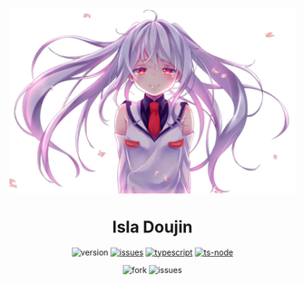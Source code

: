 <div align="center">

![banner](./public/images/hero-parallax.png)

# Isla Doujin

![version](https://img.shields.io/github/package-json/v/mangadi3859/doujin2?filename=package.json&style=flat-square&logo=json&logoColor=blue)
[![issues](https://img.shields.io/github/issues/mangadi3859/doujin2?color=yellow&logo=github&logoColor=yellow&style=flat-square)](https://github.com/mangadi3859/doujin2/issues)
[![typescript](https://img.shields.io/github/package-json/dependency-version/mangadi3859/isla-mp3/dev/typescript?logo=typescript&style=flat-square)](https://www.npmjs.com/package/typescript)
[![ts-node](https://img.shields.io/github/package-json/dependency-version/mangadi3859/doujin2/dev/ts-nodet?logo=typescript&style=flat-square)](https://www.npmjs.com/package/ts-node)

![fork](https://img.shields.io/github/forks/mangadi3859/doujin2?style=social)
![issues](https://img.shields.io/github/forks/mangadi3859/doujin2?style=social)

</div
